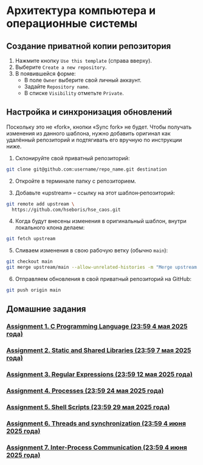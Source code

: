 # Архитектура компьютера и операционные системы

## Создание приватной копии репозитория

1. Нажмите кнопку `Use this template` (справа вверху).
2. Выберите `Create a new repository`.
3. В появившейся форме:
    - В поле `Owner` выберите свой личный аккаунт.
    - Задайте `Repository name`.
    - В списке `Visibility` отметьте `Private`.

## Настройка и синхронизация обновлений

Поскольку это не &laquo;fork&raquo;, кнопки &laquo;Sync fork&raquo; не будет. Чтобы получать изменения из данного шаблона, нужно добавить оригинал как удалённый репозиторий и подтягивать его вручную по инструкции ниже.

1. Склонируйте свой приватный репозиторий:
```bash
git clone git@github.com:username/repo_name.git destination
```

2. Откройте в терминале папку с репозиторием. 

3. Добавьте &laquo;upstream&raquo; &ndash; ссылку на этот шаблон‑репозиторий:
```bash
git remote add upstream \
  https://github.com/hseboris/hse_caos.git
```

4. Когда будут внесены изменения в оригинальный шаблон, внутри локального клона делаем:
```bash
git fetch upstream
```

5. Сливаем изменения в свою рабочую ветку (обычно `main`):
```bash
git checkout main
git merge upstream/main --allow-unrelated-histories -m "Merge upstream into my repo"
```
6. Отправляем обновления в свой приватный репозиторий на GitHub:
```bash
git push origin main
```

## Домашние задания

### [Assignment 1. C Programming Language (23:59 4 мая 2025 года)](os/lab02/README.md)

### [Assignment 2. Static and Shared Libraries (23:59 7 мая 2025 года)](os/lab04/README.md)

### [Assignment 3. Regular Expressions (23:59 12 мая 2025 года)](os/lab05/README.md)

### [Assignment 4. Processes (23:59 24 мая 2025 года)](os/lab06/README.md)

### [Assignment 5. Shell Scripts (23:59 29 мая 2025 года)](os/lab07/README.md)

### [Assignment 6. Threads and synchronization (23:59 4 июня 2025 года)](os/lab08/README.md)

### [Assignment 7. Inter-Process Communication (23:59 4 июня 2025 года)](os/lab09/README.md)
